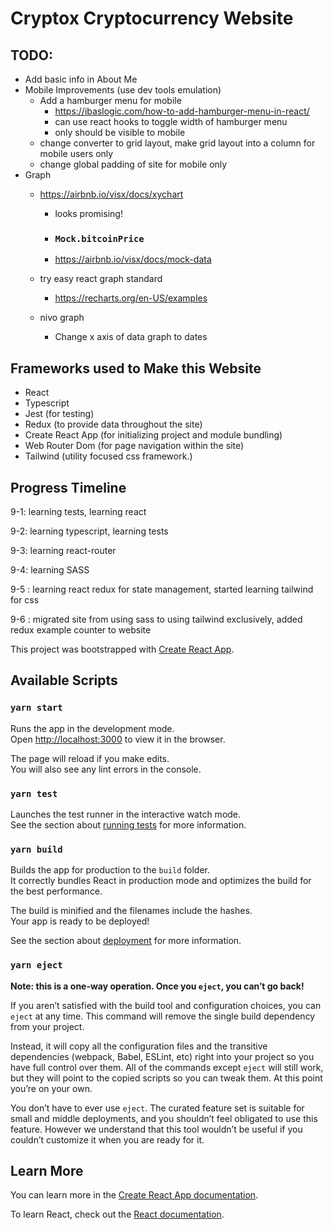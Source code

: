 # Cryptox Cryptocurrency Website



## TODO:

* Add basic info in About Me
* Mobile Improvements (use dev tools emulation)
  * Add a hamburger menu for mobile
    * https://ibaslogic.com/how-to-add-hamburger-menu-in-react/
    * can use react hooks to toggle width of hamburger menu
    * only should be visible to mobile
  * change converter to grid layout, make grid layout into a column for mobile users only
  * change global padding of site for mobile only
* Graph
  * https://airbnb.io/visx/docs/xychart
  
    * looks promising!
  
    * ### `Mock.bitcoinPrice`
  
    * https://airbnb.io/visx/docs/mock-data
  
  * try easy react graph standard
  
    * https://recharts.org/en-US/examples
  
  * nivo graph
    * Change x axis of data graph to dates



## Frameworks used to Make this Website

* React
* Typescript
* Jest (for testing)
* Redux (to provide data throughout the site)
* Create React App (for initializing project and module bundling)
* Web Router Dom (for page navigation within the site)
* Tailwind (utility focused css framework.)

## Progress Timeline



9-1: learning tests, learning react

9-2: learning typescript, learning tests

9-3: learning react-router

9-4: learning SASS 

9-5 : learning react redux  for state management, started learning tailwind for css

9-6 : migrated site from using sass to using tailwind exclusively, added redux example counter to website



This project was bootstrapped with [Create React App](https://github.com/facebook/create-react-app).

## Available Scripts




### `yarn start`

Runs the app in the development mode.\
Open [http://localhost:3000](http://localhost:3000) to view it in the browser.

The page will reload if you make edits.\
You will also see any lint errors in the console.

### `yarn test`

Launches the test runner in the interactive watch mode.\
See the section about [running tests](https://facebook.github.io/create-react-app/docs/running-tests) for more information.

### `yarn build`

Builds the app for production to the `build` folder.\
It correctly bundles React in production mode and optimizes the build for the best performance.

The build is minified and the filenames include the hashes.\
Your app is ready to be deployed!

See the section about [deployment](https://facebook.github.io/create-react-app/docs/deployment) for more information.

### `yarn eject`

**Note: this is a one-way operation. Once you `eject`, you can’t go back!**

If you aren’t satisfied with the build tool and configuration choices, you can `eject` at any time. This command will remove the single build dependency from your project.

Instead, it will copy all the configuration files and the transitive dependencies (webpack, Babel, ESLint, etc) right into your project so you have full control over them. All of the commands except `eject` will still work, but they will point to the copied scripts so you can tweak them. At this point you’re on your own.

You don’t have to ever use `eject`. The curated feature set is suitable for small and middle deployments, and you shouldn’t feel obligated to use this feature. However we understand that this tool wouldn’t be useful if you couldn’t customize it when you are ready for it.

## Learn More

You can learn more in the [Create React App documentation](https://facebook.github.io/create-react-app/docs/getting-started).

To learn React, check out the [React documentation](https://reactjs.org/).
